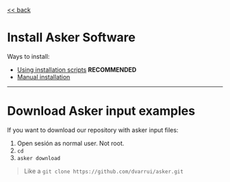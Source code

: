 
[<< back](../../README.md)

# Install Asker Software

Ways to install:

* [Using installation scripts](scripts.md) **RECOMMENDED**
* [Manual installation](manual.md)

---

# Download Asker input examples

If you want to download our repository with asker input files:

1. Open sesión as normal user. Not root.
1. `cd`
1. `asker download`

> Like a `git clone https://github.com/dvarrui/asker.git`
